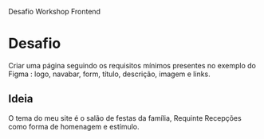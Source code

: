 <!-- Title -->
Desafio Workshop Frontend

# Desafio
Criar uma página seguindo os requisitos mínimos presentes no exemplo do Figma : logo, navabar, form, título, descrição, imagem e links.

## Ideia
O tema do meu site é o salão de festas da família, Requinte Recepções como forma de homenagem e estímulo.